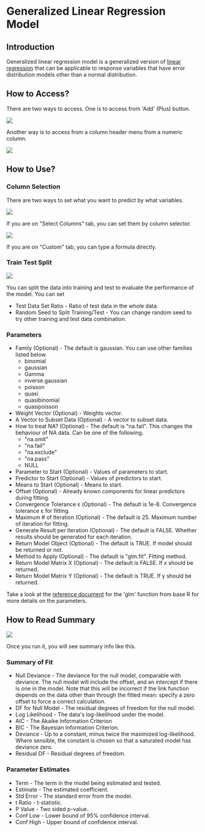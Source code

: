 # Generalized Linear Regression Model

## Introduction

Generalized linear regression model is a generalized version of [linear regression](./linear-regression.md) that can be applicable to response variables that have error distribution models other than a normal distribution.

## How to Access?

There are two ways to access. One is to access from 'Add' (Plus) button.

![](images/glm_add.png)

Another way is to access from a column header menu from a numeric column.

![](images/glm_cols.png)

## How to Use?

### Column Selection

There are two ways to set what you want to predict by what variables.

![](images/glm_col_select.png)

If you are on "Select Columns" tab, you can set them by column selector.

![](images/glm_custom.png)

If you are on "Custom" tab, you can type a formula directly.

### Train Test Split

![](images/glm_test_split.png)

You can split the data into training and test to evaluate the performance of the model. You can set

* Test Data Set Ratio - Ratio of test data in the whole data.
* Random Seed to Split Training/Test - You can change random seed to try other training and test data combination.

### Parameters

* Family (Optional) - The default is gaussian. You can use other families listed below.
  * binomial
  * gaussian
  * Gamma
  * inverse.gaussian
  * poisson
  * quasi
  * quasibinomial
  * quasipoisson
* Weight Vector (Optional) - Weights vector.
* A Vector to Subset Data (Optional) - A vector to subset data.
* How to treat NA? (Optional) - The default is "na.fail". This changes the behaviour of NA data. Can be one of the following.
  * "na.omit"
  * "na.fail"
  * "na.exclude"
  * "na.pass"
  * NULL
* Parameter to Start (Optional) - Values of parameters to start.
* Predictor to Start (Optional) - Values of predictors to start.
* Means to Start (Optional) - Means to start.
* Offset (Optional) - Already known components for linear predictors during fitting.
* Convergence Tolerance ε (Optional) - The default is 1e-8. Convergence tolerance ε for fitting.
* Maximum # of Iteration (Optional) - The default is 25. Maximum number of iteration for fitting.
* Generate Result per Iteration (Optional) - The default is FALSE. Whether results should be generated for each iteration.
* Return Model Object (Optional) - The default is TRUE. If model should be returned or not.
* Method to Apply (Optional) - The default is "glm.fit". Fitting method.
* Return Model Matrix X (Optional) - The default is FALSE. If x should be returned.
* Return Model Matrix Y (Optional) - The default is TRUE. If y should be returned.

Take a look at the [reference document](https://stat.ethz.ch/R-manual/R-devel/library/stats/html/glm.html) for the 'glm' function from base R for more details on the parameters.

## How to Read Summary

![](images/glm_summary.png)

Once you run it, you will see summary info like this.

### Summary of Fit

* Null Deviance - The deviance for the null model, comparable with deviance. The null model will include the offset, and an intercept if there is one in the model. Note that this will be incorrect if the link function depends on the data other than through the fitted mean: specify a zero offset to force a correct calculation.
* DF for Null Model - The residual degrees of freedom for the null model.
* Log Likelihood - The data's log-likelihood under the model.
* AIC - The Akaike Information Criterion
* BIC - The Bayesian Information Criterion.
* Deviance - Up to a constant, minus twice the maximized log-likelihood. Where sensible, the constant is chosen so that a saturated model has deviance zero.
* Residual DF - Residual degrees of freedom.

### Parameter Estimates

* Term - The term in the model being estimated and tested.
* Estimate - The estimated coefficient.
* Std Error - The standard error from the model.
* t Ratio - t-statistic.
* P Value - Two sided p-value.
* Conf Low - Lower bound of 95% confidence interval.
* Conf High - Upper bound of confidence interval.
